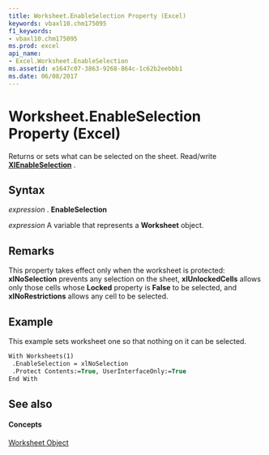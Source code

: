 ```yaml
---
title: Worksheet.EnableSelection Property (Excel)
keywords: vbaxl10.chm175095
f1_keywords:
- vbaxl10.chm175095
ms.prod: excel
api_name:
- Excel.Worksheet.EnableSelection
ms.assetid: e1647c07-3863-9268-864c-1c62b2eebbb1
ms.date: 06/08/2017
---
```



# Worksheet.EnableSelection Property (Excel)

Returns or sets what can be selected on the sheet. Read/write  **[XlEnableSelection](Excel.XlEnableSelection.md)** .


## Syntax

 _expression_ . **EnableSelection**

 _expression_ A variable that represents a **Worksheet** object.


## Remarks

This property takes effect only when the worksheet is protected:  **xlNoSelection** prevents any selection on the sheet, **xlUnlockedCells** allows only those cells whose **Locked** property is **False** to be selected, and **xlNoRestrictions** allows any cell to be selected.


## Example

This example sets worksheet one so that nothing on it can be selected.


```vb
With Worksheets(1) 
 .EnableSelection = xlNoSelection 
 .Protect Contents:=True, UserInterfaceOnly:=True 
End With
```


## See also


#### Concepts


[Worksheet Object](Excel.Worksheet.md)

